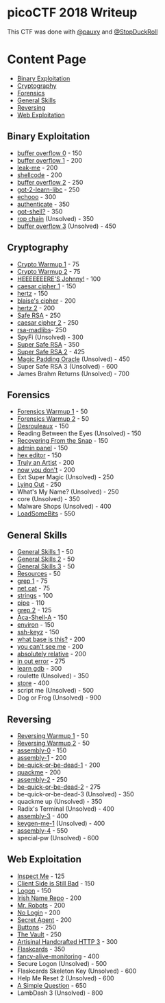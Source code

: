 # picoCTF 2018 Writeup
This CTF was done with [@pauxy](https://github.com/pauxy) and [@StopDuckRoll](https://github.com/StopDuckRoll)

# Content Page
- [Binary Exploitation](#binary-exploitation)
- [Cryptography](#cryptography)
- [Forensics](#forensics)
- [General Skills](#general-skills)
- [Reversing](#reversing)
- [Web Exploitation](#web-exploitation)

## Binary Exploitation
- [buffer overflow 0](Binary%20Exploitation/buffer%20overflow%200) - 150
- [buffer overflow 1](Binary%20Exploitation/buffer%20overflow%201) - 200
- [leak-me](Binary%20Exploitation/leak-me) - 200
- [shellcode](Binary%20Exploitation/shellcode) - 200
- [buffer overflow 2](Binary%20Exploitation/buffer%20overflow%202) - 250
- [got-2-learn-libc](Binary%20Exploitation/got-2-learn-libc) - 250
- [echooo](Binary%20Exploitation/echooo) - 300
- [authenticate](Binary%20Exploitation/authenticate) - 350
- [got-shell?](Binary%20Exploitation/got-shell%3F) - 350
- [rop chain](Binary%20Exploitation/rop%20chain) (Unsolved) - 350
- [buffer overflow 3](Binary%20Exploitation/buffer%20overflow%203) (Unsolved) - 450

## Cryptography
- [Crypto Warmup 1](Cryptography/Crypto%20Warmup%201) - 75
- [Crypto Warmup 2](Cryptography/Crypto%20Warmup%202) - 75
- [HEEEEEEERE'S Johnny!](Cryptography/HEEEEEEERE%27S%20Johnny!) - 100
- [caesar cipher 1](Cryptography/caesar%20cipher%201) - 150
- [hertz](Cryptography/hertz) - 150
- [blaise's cipher](Cryptography/blaise%27s%20cipher) - 200
- [hertz 2](Cryptography/hertz%202) - 200
- [Safe RSA](Cryptography/Safe%20RSA) - 250
- [caesar cipher 2](Cryptography/caesar%20cipher%202) - 250
- [rsa-madlibs](Cryptography/rsa-madlibs)- 250
- SpyFi (Unsolved) - 300
- [Super Safe RSA](Cryptography/Super%20Safe%20RSA) - 350
- [Super Safe RSA 2](Cryptography/Super%20Safe%20RSA%202) - 425
- [Magic Padding Oracle](Cryptography/Magic%20Padding%20Oracle) (Unsolved) - 450
- Super Safe RSA 3 (Unsolved) - 600
- James Brahm Returns (Unsolved) - 700

## Forensics
- [Forensics Warmup 1](Forensics/Forensics%20Warmup%201) - 50
- [Forensics Warmup 2](Forensics/Forensics%20Warmup%202) - 50
- [Desrouleaux](Forensics/Desrouleaux) - 150
- Reading Between the Eyes (Unsolved) - 150
- [Recovering From the Snap](Forensics/Recovering%20From%20the%20Snap) - 150
- [admin panel](Forensics/admin%20panel) - 150
- [hex editor](Forensics/hex%20editor) - 150
- [Truly an Artist](Forensics/Truly%20an%20Artist) - 200
- [now you don't](Forensics/now%20you%20don%27t) - 200
- Ext Super Magic (Unsolved) - 250
- [Lying Out](Forensics/Lying%20Out) - 250
- What's My Name? (Unsolved) - 250
- core (Unsolved) - 350
- Malware Shops (Unsolved) - 400
- [LoadSomeBits](Forensics/LoadSomeBits) - 550

## General Skills
- [General Skills 1](General%20Skills/General%20Warmup%201) - 50
- [General Skills 2](General%20Skills/General%20Warmup%202) - 50
- [General Skills 3](General%20Skills/General%20Warmup%203) - 50
- [Resources](General%20Skills/Resources) - 50
- [grep 1](General%20Skills/grep%201) - 75
- [net cat](General%20Skills/net%20cat) - 75
- [strings](General%20Skills/strings) - 100
- [pipe](General%20Skills/pipe) - 110
- [grep 2](General%20Skills/grep%202) - 125
- [Aca-Shell-A](General%20Skills/Aca-Shell-A) - 150
- [environ](General%20Skills/environ) - 150
- [ssh-keyz](General%20Skills/ssh-keyz) - 150
- [what base is this?](General%20Skills/what%20base%20is%20this%3F) - 200
- [you can't see me](General%20Skills/you%20can%27t%20see%20me) - 200
- [absolutely relative](General%20Skills/absolutely%20relative) - 200
- [in out error](General%20Skills/in%20out%20error) - 275
- [learn gdb](General%20Skills/learn%20gdb) - 300
- roulette (Unsolved) - 350
- [store](General%20Skills/store) - 400
- script me (Unsolved) - 500
- Dog or Frog (Unsolved) - 900

## Reversing
- [Reversing Warmup 1](Reversing/Reversing%20Warmup%201) - 50
- [Reversing Warmup 2](Reversing/Reversing%20Warmup%202) - 50
- [assembly-0](Reversing/assembly-0) - 150
- [assembly-1](Reversing/assembly-1) - 200
- [be-quick-or-be-dead-1](Reversing/be-quick-or-be-dead-1) - 200
- [quackme](Reversing/quackme) - 200
- [assembly-2](Reversing/assembly-2) - 250
- [be-quick-or-be-dead-2](Reversing/be-quick-or-be-dead-2) - 275
- be-quick-or-be-dead-3 (Unsolved) - 350
- quackme up (Unsolved) - 350
- Radix's Terminal (Unsolved) - 400
- [assembly-3](Reversing/assembly-3) - 400
- [keygen-me-1](Reversing/keygen-me-1) (Unsolved) - 400
- [assembly-4](Reversing/assembly-4) - 550
- special-pw (Unsolved) - 600

## Web Exploitation
- [Inspect Me](Web%20Exploitation%2FInspect%20Me) - 125
- [Client Side is Still Bad](Web%20Exploitation/Client%20Side%20is%20Still%20Bad) - 150
- [Logon](Web%20Exploitation/Logon) - 150
- [Irish Name Repo](Web%20Exploitation/Irish%20Name%20Repo) - 200
- [Mr. Robots](Web%20Exploitation/Mr.%20Robots) - 200
- [No Login](Web%20Exploitation/No%20Login) - 200
- [Secret Agent](Web%20Exploitation/Secret%20Agent) - 200
- [Buttons](Web%20Exploitation/Buttons) - 250
- [The Vault](Web%20Exploitation/The%20Vault) - 250
- [Artisinal Handcrafted HTTP 3](Web%20Exploitation/Artisinal%20Handcrafted%20HTTP%203) - 300
- [Flaskcards](Web%20Exploitation/Flaskcards) - 350
- [fancy-alive-monitoring](Web%20Exploitation/fancy-alive-monitoring) - 400
- Secure Logon (Unsolved) - 500
- Flaskcards Skeleton Key (Unsolved) - 600
- Help Me Reset 2 (Unsolved) - 600
- [A Simple Question](Web%20Exploitation/A%20Simple%20Question) - 650
- LambDash 3 (Unsolved) - 800
